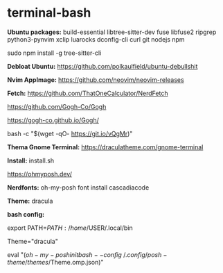 # terminal-bash

**Ubuntu packages:** build-essential libtree-sitter-dev fuse libfuse2 ripgrep python3-pynvim xclip luarocks dconfig-cli curl git nodejs npm

sudo npm install -g tree-sitter-cli

**Debloat Ubuntu:** https://github.com/polkaulfield/ubuntu-debullshit

**Nvim AppImage:** https://github.com/neovim/neovim-releases

**Fetch:** https://github.com/ThatOneCalculator/NerdFetch

https://github.com/Gogh-Co/Gogh

https://gogh-co.github.io/Gogh/

bash -c  "$(wget -qO- https://git.io/vQgMr)" 


**Thema Gnome Terminal:** https://draculatheme.com/gnome-terminal

**Install:** install.sh

https://ohmyposh.dev/

**Nerdfonts:** oh-my-posh font install cascadiacode

**Theme:** dracula

**bash config:**

export PATH=$PATH:/home/$USER/.local/bin

Theme="dracula"

eval "$(oh-my-posh init bash --config ~/.config/posh-theme/themes/$Theme.omp.json)"

